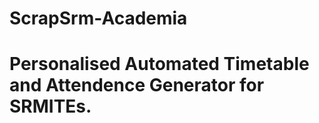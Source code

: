 # ScrapSrm-Academia
<h1>Personalised Automated Timetable and Attendence Generator for SRMITEs.

</h1>
